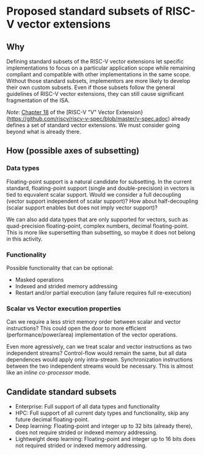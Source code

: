 # Proposed standard subsets of RISC-V vector extensions

## Why

Defining standard subsets of the RISC-V vector extensions let specific implementations to focus on a particular application scope while remaining compliant and compatible with other implementations in the same scope.
Without those standard subsets, implementors are more likely to develop their own custom subsets.
Even if those subsets follow the general guidelines of RISC-V vector extensions, they can still cause significant fragmentation of the ISA.

*Note*: [Chapter 18](https://github.com/riscv/riscv-v-spec/blob/master/v-spec.adoc#sec-vector-extensions) of the [RISC-V "V" Vector Extension}(https://github.com/riscv/riscv-v-spec/blob/master/v-spec.adoc) already defines a set of standard vector extensions. 
We must consider going beyond what is already there.

## How (possible axes of subsetting)

### Data types

Floating-point support is a natural candidate for subsetting.
In the current standard, floating-point support (single and double-precision) in vectors is tied to equvalent scalar support.
Would we consider a full decoupling (vector support independent of scalar support)?
How about half-decoupling (scalar support enables but does not imply vector support)?

We can also add data types that are only supported for vectors, such as quad-precision floating-point, complex numbers, decimal floating-point.
This is more like supersetting than subsetting, so maybe it does not belong in this activity.

### Functionality

Possible functionality that can be optional:
- Masked operations
- Indexed and strided memory addressing
- Restart and/or partial execution (any failure requires full re-execution)

### Scalar vs Vector execution properties

Can we require a less strict memory order between scalar and vector instructions?
This could open the door to more efficient (performance/power/area) implementation of the vector operations.

Even more agressively, can we treat scalar and vector instructions as two independent streams?
Control-flow would remain the same, but all data dependences would apply only intra-stream.
Synchronization instructions between the two independent streams would be necessary.
This is almost like an *inline co-processor* mode.

## Candidate standard subsets

- Enterprise: Full support of all data types and functionality
- HPC: Full support of all current daty types and functionality, skip any future decimal floating-point.
- Deep learning: Floating-point and integer up to 32 bits (already there), does not require strided or indexed memory addressing.
- Lightweight deep learning: Floating-point and integer up to 16 bits does not required strided or indexed memory addressing.
